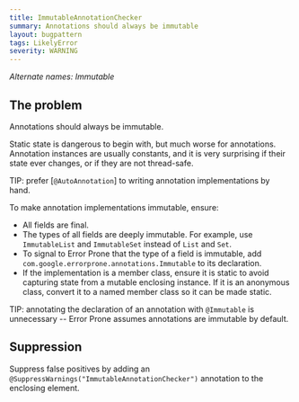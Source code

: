 ```yaml
---
title: ImmutableAnnotationChecker
summary: Annotations should always be immutable
layout: bugpattern
tags: LikelyError
severity: WARNING
---
```


<!--
*** AUTO-GENERATED, DO NOT MODIFY ***
To make changes, edit the @BugPattern annotation or the explanation in docs/bugpattern.
-->

_Alternate names: Immutable_

## The problem
Annotations should always be immutable.

Static state is dangerous to begin with, but much worse for annotations.
Annotation instances are usually constants, and it is very surprising if their
state ever changes, or if they are not thread-safe.

TIP: prefer [`@AutoAnnotation`] to writing annotation implementations by hand.

[`AutoAnnotation`]: https://github.com/google/auto/blob/master/value/src/main/java/com/google/auto/value/AutoAnnotation.java

To make annotation implementations immutable, ensure:

*   All fields are final.
*   The types of all fields are deeply immutable. For example, use
    `ImmutableList` and `ImmutableSet` instead of `List` and `Set`.
*   To signal to Error Prone that the type of a field is immutable, add
    `com.google.errorprone.annotations.Immutable` to its declaration.
*   If the implementation is a member class, ensure it is static to avoid
    capturing state from a mutable enclosing instance. If it is an anonymous
    class, convert it to a named member class so it can be made static.

TIP: annotating the declaration of an annotation with `@Immutable` is
unnecessary -- Error Prone assumes annotations are immutable by default.

## Suppression
Suppress false positives by adding an `@SuppressWarnings("ImmutableAnnotationChecker")` annotation to the enclosing element.
